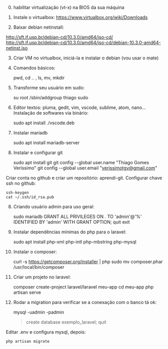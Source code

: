 0. habilitar virtualização (vt-x) na BIOS da sua máquina

1. Instale o virtualbox: https://www.virtualbox.org/wiki/Downloads

2. Baixar debian netinstall:

http://sft.if.usp.br/debian-cd/10.3.0/amd64/iso-cd/
http://sft.if.usp.br/debian-cd/10.3.0/amd64/iso-cd/debian-10.3.0-amd64-netinst.iso

3. Criar VM no virtualbox, iniciá-la e instalar o debian (vou usar o mate)

4. Comandos básicos:

    pwd, cd .. , ls, mv, mkdir

4. Transforme seu usuário em sudo:

    su root
    /sbin/addgroup thiago sudo

5. Editor textos: pluma, gedit, vim, vscode, sublime, atom, nano...
Instalação de softwares via binário:

    sudo apt install ./vscode.deb

6. Instalar mariadb

    sudo apt install mariadb-server

7. Instalar e configurar git

    sudo apt install git
    git config --global user.name "Thiago Gomes Veríssimo"
    git config --global user.email "verissimotgv@gmail.com"

Criar conta no github e criar um repositório: aprendi-git.
Configurar chave ssh no github:

    ssh-keygen
    cat ~/.ssh/id_rsa.pub

8. Criando usuário admin para uso geral:

    sudo mariadb
    GRANT ALL PRIVILEGES ON *.* TO 'admin'@'%'  IDENTIFIED BY 'admin' WITH GRANT OPTION;
    quit
    exit

9. Instalar dependências mínimas do php para o laravel:

     sudo apt install php-xml php-intl php-mbstring php-mysql

10. Instalar o composer:

    curl -s https://getcomposer.org/installer | php
    sudo mv composer.phar /usr/local/bin/composer

11. Criar um projeto no laravel:

    composer create-project laravel/laravel meu-app
    cd meu-app
    php artisan serve

12. Rodar a migration para verificar se a conexação com o banco tá ok:

    mysql -uadmin -padmin
    > create database exemplo_laravel;
    > quit

Editar .env e configura mysql, depois:

    php artisan migrate

